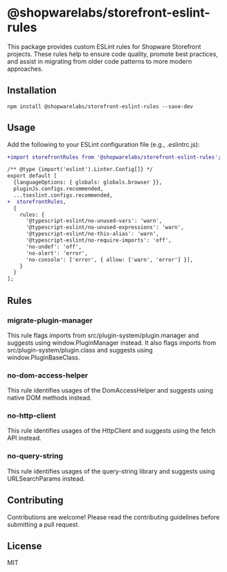 # @shopwarelabs/storefront-eslint-rules

This package provides custom ESLint rules for Shopware Storefront projects. These rules help to ensure code quality, promote best practices, and assist in migrating from older code patterns to more modern approaches.

## Installation

```
npm install @shopwarelabs/storefront-eslint-rules --save-dev
```

## Usage

Add the following to your ESLint configuration file (e.g., .eslintrc.js):

```diff
+import storefrontRules from '@shopwarelabs/storefront-eslint-rules';

/** @type {import('eslint').Linter.Config[]} */
export default [
  {languageOptions: { globals: globals.browser }},
  pluginJs.configs.recommended,
  ...tseslint.configs.recommended,
+  storefrontRules,
  {
    rules: {
      '@typescript-eslint/no-unused-vars': 'warn',
      '@typescript-eslint/no-unused-expressions': 'warn',
      '@typescript-eslint/no-this-alias': 'warn',
      '@typescript-eslint/no-require-imports': 'off',
      'no-undef': 'off',
      'no-alert': 'error',
      'no-console': ['error', { allow: ['warn', 'error'] }],
    }
  }
];
```

## Rules

### migrate-plugin-manager

This rule flags imports from src/plugin-system/plugin.manager and suggests using window.PluginManager instead. It also flags imports from src/plugin-system/plugin.class and suggests using window.PluginBaseClass.

### no-dom-access-helper

This rule identifies usages of the DomAccessHelper and suggests using native DOM methods instead.

### no-http-client

This rule identifies usages of the HttpClient and suggests using the fetch API instead.

### no-query-string

This rule identifies usages of the query-string library and suggests using URLSearchParams instead.

## Contributing

Contributions are welcome! Please read the contributing guidelines before submitting a pull request.

## License

MIT
